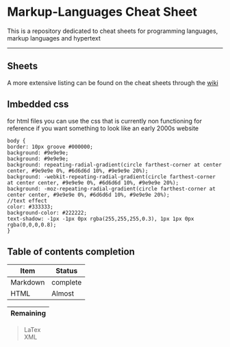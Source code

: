 # Markup-Languages Cheat Sheet
This is a repository dedicated to cheat sheets for programming languages, markup languages and hypertext 
***
## Sheets
A more extensive listing can be found on the cheat sheets through the [wiki](https://github.com/fukboi69420/Markup-Languages/wiki/Cheat-Sheets#markdown-cheat-sheet)

## Imbedded css
for html files you can use the css that is currently non functioning for reference if you want something to look like an early 2000s website

```
body {
border: 10px groove #000000;
background: #9e9e9e;
background: #9e9e9e;
background: repeating-radial-gradient(circle farthest-corner at center center, #9e9e9e 0%, #6d6d6d 10%, #9e9e9e 20%);
background: -webkit-repeating-radial-gradient(circle farthest-corner at center center, #9e9e9e 0%, #6d6d6d 10%, #9e9e9e 20%);
background: -moz-repeating-radial-gradient(circle farthest-corner at center center, #9e9e9e 0%, #6d6d6d 10%, #9e9e9e 20%);
//text effect
color: #333333;
background-color: #222222;
text-shadow: -1px -1px 0px rgba(255,255,255,0.3), 1px 1px 0px rgba(0,0,0,0.8);
}
```

## Table of contents completion
|Item|Status|
|----|------|
|Markdown|complete|
|HTML|Almost|

|Remaining|
|---------|
> LaTex <br > XML
